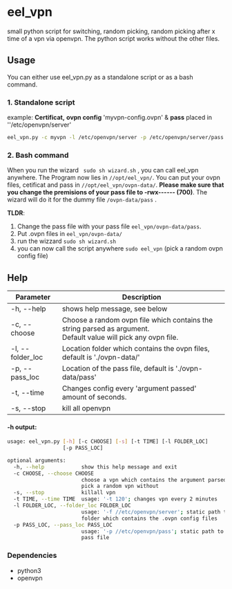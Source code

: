 # eel_vpn

small  python script for switching, random picking, random picking after x time of a vpn via openvpn. The python script works without the other files.

## Usage

You can either use eel_vpn.py as a standalone script or as a bash command.

### 1. Standalone script

example: __Certificat,__ __ovpn config__  'myvpn-config.ovpn' & __pass__ placed in ''/etc/openvpn/server'

```bash
eel_vpn.py -c myvpn -l /etc/openvpn/server -p /etc/openvpn/server/pass
```



### 2. Bash command 

When you run the wizard ``` sudo sh wizard.sh``` , you can call eel_vpn anywhere. The Program now lies in ```//opt/eel_vpn/```. You can put your ovpn files, cetificat and pass in ```//opt/eel_vpn/ovpn-data/```. **Please make sure that you change the premisions of your pass file to -rwx------ (700)**. The wizard will do it for the dummy file ```/ovpn-data/pass``` .

**TLDR**:

1. Change the pass file with your pass file ```eel_vpn/ovpn-data/pass```.
2. Put .ovpn files in ```eel_vpn/ovpn-data/``` 
3. run the wizzard ```sudo sh wizard.sh```
4. you can now call the script anywhere ```sudo eel_vpn``` (pick a random ovpn config file)



## Help

| Parameter        | Description                                                  |
| ---------------- | ------------------------------------------------------------ |
| -h, --help       | shows help message, see below                                |
| -c, --choose     | Choose a random ovpn file which contains the string parsed as argument.<br />Default value will pick any ovpn file. |
| -l, --folder_loc | Location folder which contains the ovpn files, default is './ovpn-data/' |
| -p, --pass_loc   | Location of the pass file, default is './ovpn-data/pass'     |
| -t, --time       | Changes config every 'argument passed' amount of seconds.    |
| -s, --stop       | kill all openvpn                                             |

#### -h output:

```bash
usage: eel_vpn.py [-h] [-c CHOOSE] [-s] [-t TIME] [-l FOLDER_LOC]
                  [-p PASS_LOC]

optional arguments:
  -h, --help            show this help message and exit
  -c CHOOSE, --choose CHOOSE
                        choose a vpn which contains the argument parsed, will
                        pick a random vpn without
  -s, --stop            killall vpn
  -t TIME, --time TIME  usage: '-t 120'; changes vpn every 2 minutes
  -l FOLDER_LOC, --folder_loc FOLDER_LOC
                        usage: '-f //etc/openvpn/server'; static path the
                        folder which contains the .ovpn config files
  -p PASS_LOC, --pass_loc PASS_LOC
                        usage: '-p //etc/openvpn/pass'; static path to the
                        pass file
```



### Dependencies
- python3
- openvpn

